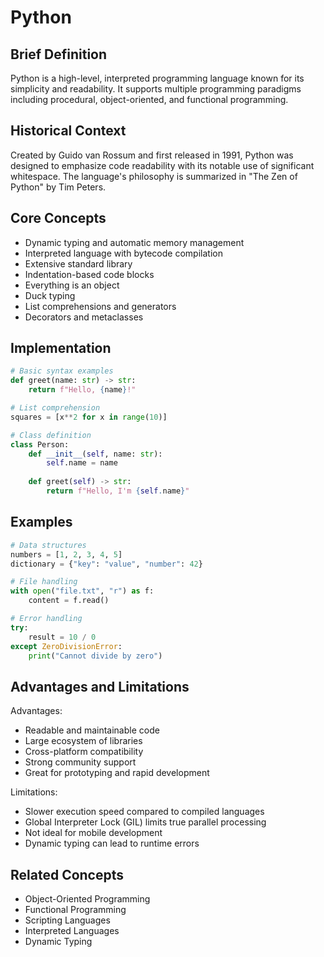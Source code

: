 # Python

## Brief Definition
Python is a high-level, interpreted programming language known for its simplicity and readability. It supports multiple programming paradigms including procedural, object-oriented, and functional programming.

## Historical Context
Created by Guido van Rossum and first released in 1991, Python was designed to emphasize code readability with its notable use of significant whitespace. The language's philosophy is summarized in "The Zen of Python" by Tim Peters.

## Core Concepts
- Dynamic typing and automatic memory management
- Interpreted language with bytecode compilation
- Extensive standard library
- Indentation-based code blocks
- Everything is an object
- Duck typing
- List comprehensions and generators
- Decorators and metaclasses

## Implementation
```python
# Basic syntax examples
def greet(name: str) -> str:
    return f"Hello, {name}!"

# List comprehension
squares = [x**2 for x in range(10)]

# Class definition
class Person:
    def __init__(self, name: str):
        self.name = name
    
    def greet(self) -> str:
        return f"Hello, I'm {self.name}"
```

## Examples
```python
# Data structures
numbers = [1, 2, 3, 4, 5]
dictionary = {"key": "value", "number": 42}

# File handling
with open("file.txt", "r") as f:
    content = f.read()

# Error handling
try:
    result = 10 / 0
except ZeroDivisionError:
    print("Cannot divide by zero")
```

## Advantages and Limitations
Advantages:
- Readable and maintainable code
- Large ecosystem of libraries
- Cross-platform compatibility
- Strong community support
- Great for prototyping and rapid development

Limitations:
- Slower execution speed compared to compiled languages
- Global Interpreter Lock (GIL) limits true parallel processing
- Not ideal for mobile development
- Dynamic typing can lead to runtime errors

## Related Concepts
- Object-Oriented Programming
- Functional Programming
- Scripting Languages
- Interpreted Languages
- Dynamic Typing 